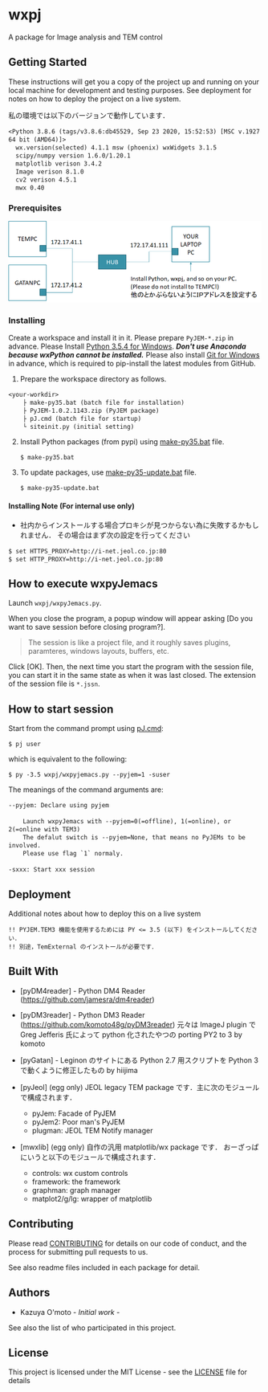 # wxpj

A package for Image analysis and TEM control


## Getting Started

These instructions will get you a copy of the project up and running on your local machine for development and testing purposes. See deployment for notes on how to deploy the project on a live system.

私の環境では以下のバージョンで動作しています．
```
<Python 3.8.6 (tags/v3.8.6:db45529, Sep 23 2020, 15:52:53) [MSC v.1927 64 bit (AMD64)]>
  wx.version(selected) 4.1.1 msw (phoenix) wxWidgets 3.1.5
  scipy/numpy version 1.6.0/1.20.1
  matplotlib verison 3.4.2
  Image verison 8.1.0
  cv2 verison 4.5.1
  mwx 0.40
```

### Prerequisites

![setup](man/image/net.png)

### Installing

Create a workspace and install it in it. 
Please prepare `PyJEM-*.zip` in advance.
Please Install [Python 3.5.4 for Windows](https://www.python.org/downloads/release/python-354/).
***Don't use Anaconda because wxPython cannot be installed.***
Please also install [Git for Windows](https://git-scm.com/) in advance,
which is required to pip-install the latest modules from GitHub.

1. Prepare the workspace directory as follows.
```
<your-workdir>
    ├ make-py35.bat (batch file for installation)
    ├ PyJEM-1.0.2.1143.zip (PyJEM package)
    ├ pJ.cmd (batch file for startup)
    └ siteinit.py (initial setting)
```
2. Install Python packages (from pypi) using [make-py35.bat](man/make-py35.bat) file.
    ```
    $ make-py35.bat
    ```

3. To update packages, use [make-py35-update.bat](man/make-py35-update.bat) file.
    ```
    $ make-py35-update.bat
    ```

#### Installing Note (For internal use only)

- 社内からインストールする場合プロキシが見つからない為に失敗するかもしれません．
  その場合はまず次の設定を行ってください
```
$ set HTTPS_PROXY=http://i-net.jeol.co.jp:80
$ set HTTP_PROXY=http://i-net.jeol.co.jp:80
```

<!--
1. 適当なディレクトリ (Your-workdir) を作成し，社内専用レポジトリから .zip をダウンロードして展開します．
     - [wxpj-master](http://dl-box.jeol.co.jp/gitbucket/komoto/wxpj)
     - [wxpj-aero-master](http://dl-box.jeol.co.jp/gitbucket/komoto/wxpj-aero) 

2. PyJEM は社内 ノーツデータベースから *PyJEM-1.0.2.1143.zip* をダウンロードしてください (zip の展開は不要)
ディレクトリ構成は以下のようになります．
```
<your-workdir>
    ├ <wxpj-master>
    ├ <wxpj-aero-master>
    ├ PyJEM-1.0.2.1143.zip (PyJEM package)
    ├ pJ.cmd (batch file for startup)
    └ siteinit.py (initial setting)
```

4. Install packages
    - To setup wxpj, do pip install.
      コマンドプロンプトを起動して以下のコマンドを順番に実行します ($ はプロンプトなので無視)
    ```
    $ py -3.5 -m pip install -U pip
    $ py -3.5 -m pip install -r wxpj-mater/requirements.txt
    $ py -3.5 -m pip install PyJEM-1.0.2.1143.zip
    ```
-->

## How to execute wxpyJemacs

Launch `wxpj/wxpyJemacs.py`.

When you close the program, a popup window will appear asking [Do you want to save session before closing program?].

> The session is like a project file, and it roughly saves plugins, paramteres, windows layouts, buffers, etc.

Click [OK]. Then, the next time you start the program with the session file, you can start it in the same state as when it was last closed. The extension of the session file is `*.jssn`. 


## How to start session

Start from the command prompt using [pJ.cmd](man/pJ.cmd):
```
$ pj user
```
which is equivalent to the following:
```
$ py -3.5 wxpj/wxpyjemacs.py --pyjem=1 -suser
```
The meanings of the command arguments are:

    --pyjem: Declare using pyjem

        Launch wxpyJemacs with --pyjem=0(=offline), 1(=online), or 2(=online with TEM3)
        The defalut switch is --pyjem=None, that means no PyJEMs to be involved.
        Please use flag `1` normaly.

    -sxxx: Start xxx session


## Deployment

Additional notes about how to deploy this on a live system

    !! PYJEM.TEM3 機能を使用するためには PY <= 3.5 (以下) をインストールしてください．
    !! 別途，TemExternal のインストールが必要です．


## Built With

* [pyDM4reader] - Python DM4 Reader (https://github.com/jamesra/dm4reader)

* [pyDM3reader] - Python DM3 Reader (https://github.com/komoto48g/pyDM3reader)
    元々は ImageJ plugin で Greg Jefferis 氏によって python 化されたやつの porting PY2 to 3 by komoto

* [pyGatan] - Leginon のサイトにある Python 2.7 用スクリプトを Python 3 で動くように修正したもの
    by hiijima

* [pyJeol] (egg only) JEOL legacy TEM package です．主に次のモジュールで構成されます．
    - pyJem: Facade of PyJEM
    - pyJem2: Poor man's PyJEM
    - plugman: JEOL TEM Notify manager

* [mwxlib] (egg only) 自作の汎用 matplotlib/wx package です．
    おーざっぱにいうと以下のモジュールで構成されます．
    - controls: wx custom controls
    - framework: the framework
    - graphman: graph manager
    - matplot2/g/lg: wrapper of matplotlib


## Contributing

Please read [CONTRIBUTING](./CONTRIBUTING) for details on our code of conduct, and the process for submitting pull requests to us.

See also readme files included in each package for detail.


## Authors

* Kazuya O'moto - *Initial work* -

See also the list of who participated in this project.


## License

This project is licensed under the MIT License - see the [LICENSE](./LICENSE) file for details
